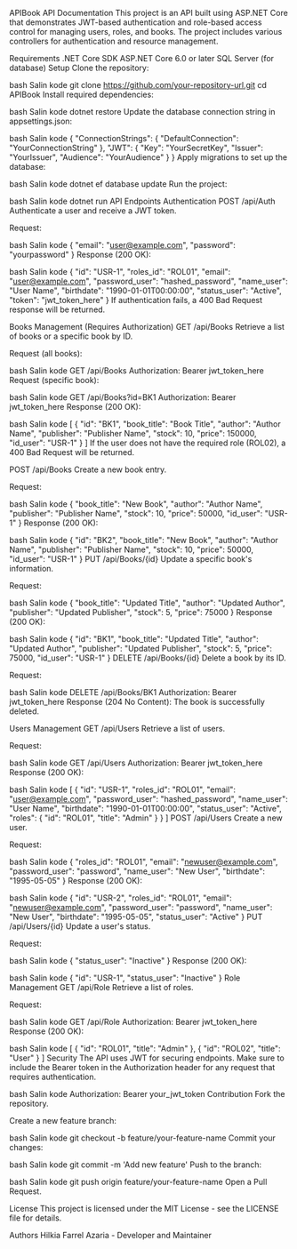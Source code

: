 APIBook API Documentation
This project is an API built using ASP.NET Core that demonstrates JWT-based authentication and role-based access control for managing users, roles, and books. The project includes various controllers for authentication and resource management.

Requirements
.NET Core SDK
ASP.NET Core 6.0 or later
SQL Server (for database)
Setup
Clone the repository:

bash
Salin kode
git clone https://github.com/your-repository-url.git
cd APIBook
Install required dependencies:

bash
Salin kode
dotnet restore
Update the database connection string in appsettings.json:

bash
Salin kode
{
  "ConnectionStrings": {
    "DefaultConnection": "YourConnectionString"
  },
  "JWT": {
    "Key": "YourSecretKey",
    "Issuer": "YourIssuer",
    "Audience": "YourAudience"
  }
}
Apply migrations to set up the database:

bash
Salin kode
dotnet ef database update
Run the project:

bash
Salin kode
dotnet run
API Endpoints
Authentication
POST /api/Auth
Authenticate a user and receive a JWT token.

Request:

bash
Salin kode
{
  "email": "user@example.com",
  "password": "yourpassword"
}
Response (200 OK):

bash
Salin kode
{
  "id": "USR-1",
  "roles_id": "ROL01",
  "email": "user@example.com",
  "password_user": "hashed_password",
  "name_user": "User Name",
  "birthdate": "1990-01-01T00:00:00",
  "status_user": "Active",
  "token": "jwt_token_here"
}
If authentication fails, a 400 Bad Request response will be returned.

Books Management (Requires Authorization)
GET /api/Books
Retrieve a list of books or a specific book by ID.

Request (all books):

bash
Salin kode
GET /api/Books
Authorization: Bearer jwt_token_here
Request (specific book):

bash
Salin kode
GET /api/Books?id=BK1
Authorization: Bearer jwt_token_here
Response (200 OK):

bash
Salin kode
[
  {
    "id": "BK1",
    "book_title": "Book Title",
    "author": "Author Name",
    "publisher": "Publisher Name",
    "stock": 10,
    "price": 150000,
    "id_user": "USR-1"
  }
]
If the user does not have the required role (ROL02), a 400 Bad Request will be returned.

POST /api/Books
Create a new book entry.

Request:

bash
Salin kode
{
  "book_title": "New Book",
  "author": "Author Name",
  "publisher": "Publisher Name",
  "stock": 10,
  "price": 50000,
  "id_user": "USR-1"
}
Response (200 OK):

bash
Salin kode
{
  "id": "BK2",
  "book_title": "New Book",
  "author": "Author Name",
  "publisher": "Publisher Name",
  "stock": 10,
  "price": 50000,
  "id_user": "USR-1"
}
PUT /api/Books/{id}
Update a specific book's information.

Request:

bash
Salin kode
{
  "book_title": "Updated Title",
  "author": "Updated Author",
  "publisher": "Updated Publisher",
  "stock": 5,
  "price": 75000
}
Response (200 OK):

bash
Salin kode
{
  "id": "BK1",
  "book_title": "Updated Title",
  "author": "Updated Author",
  "publisher": "Updated Publisher",
  "stock": 5,
  "price": 75000,
  "id_user": "USR-1"
}
DELETE /api/Books/{id}
Delete a book by its ID.

Request:

bash
Salin kode
DELETE /api/Books/BK1
Authorization: Bearer jwt_token_here
Response (204 No Content):
The book is successfully deleted.

Users Management
GET /api/Users
Retrieve a list of users.

Request:

bash
Salin kode
GET /api/Users
Authorization: Bearer jwt_token_here
Response (200 OK):

bash
Salin kode
[
  {
    "id": "USR-1",
    "roles_id": "ROL01",
    "email": "user@example.com",
    "password_user": "hashed_password",
    "name_user": "User Name",
    "birthdate": "1990-01-01T00:00:00",
    "status_user": "Active",
    "roles": {
      "id": "ROL01",
      "title": "Admin"
    }
  }
]
POST /api/Users
Create a new user.

Request:

bash
Salin kode
{
  "roles_id": "ROL01",
  "email": "newuser@example.com",
  "password_user": "password",
  "name_user": "New User",
  "birthdate": "1995-05-05"
}
Response (200 OK):

bash
Salin kode
{
  "id": "USR-2",
  "roles_id": "ROL01",
  "email": "newuser@example.com",
  "password_user": "password",
  "name_user": "New User",
  "birthdate": "1995-05-05",
  "status_user": "Active"
}
PUT /api/Users/{id}
Update a user's status.

Request:

bash
Salin kode
{
  "status_user": "Inactive"
}
Response (200 OK):

bash
Salin kode
{
  "id": "USR-1",
  "status_user": "Inactive"
}
Role Management
GET /api/Role
Retrieve a list of roles.

Request:

bash
Salin kode
GET /api/Role
Authorization: Bearer jwt_token_here
Response (200 OK):

bash
Salin kode
[
  {
    "id": "ROL01",
    "title": "Admin"
  },
  {
    "id": "ROL02",
    "title": "User"
  }
]
Security
The API uses JWT for securing endpoints. Make sure to include the Bearer token in the Authorization header for any request that requires authentication.

bash
Salin kode
Authorization: Bearer your_jwt_token
Contribution
Fork the repository.

Create a new feature branch:

bash
Salin kode
git checkout -b feature/your-feature-name
Commit your changes:

bash
Salin kode
git commit -m 'Add new feature'
Push to the branch:

bash
Salin kode
git push origin feature/your-feature-name
Open a Pull Request.

License
This project is licensed under the MIT License - see the LICENSE file for details.

Authors
Hilkia Farrel Azaria - Developer and Maintainer
